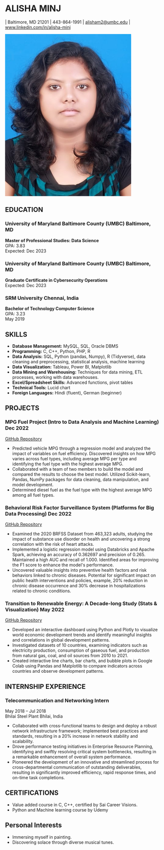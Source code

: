 # **ALISHA MINJ**
| Baltimore, MD 21201 | 443-864-1991 | alisham2@umbc.edu | www.linkedin.com/in/alisha-minj

![alisha_photo](https://github.com/alishaminj12/UMBC-DATA606-FALL2023-TUESDAY/blob/main/Alisha.jpg)


## EDUCATION 

### University of Maryland Baltimore County (UMBC) Baltimore, MD 
**Master of Professional Studies: Data Science**  
GPA: 3.83  
Expected: Dec 2023 

### University of Maryland Baltimore County (UMBC) Baltimore, MD 
**Graduate Certificate in Cybersecurity Operations**  
Expected: Dec 2023 

### SRM University Chennai, India 
**Bachelor of Technology Computer Science**  
GPA: 3.23  
May 2019 

## SKILLS 
- **Database Management:** MySQL, SQL, Oracle DBMS 
- **Programming:** C, C++, Python, PHP, R
- **Data Analysis:** SQL, Python (pandas, Numpy), R (Tidyverse), data cleaning and preprocessing, statistical analysis, machine learning
- **Data Visualization:** Tableau, Power BI, Matplotlib 
- **Data Mining and Warehousing:** Techniques for data mining, ETL processes, working with data warehouses.
- **Excel/Spreadsheet Skills:** Advanced functions, pivot tables 
- **Technical Tools:** Lucid chart 
- **Foreign Languages:** Hindi (fluent), German (beginner) 

## PROJECTS 

### MPG Fuel Project (Intro to Data Analysis and Machine Learning) Dec 2022
[GitHub Repository](https://github.com/alishaminj12/MPG-Fuel-Project-)
- Predicted vehicle MPG through a regression model and analyzed the impact of variables on fuel efficiency. Discovered insights on how MPG varies across fuel types, including average MPG per type and identifying the fuel type with the highest average MPG. 
- Collaborated with a team of two members to build the model and compared the results to choose the best model. Utilized Scikit-learn, Pandas, NumPy packages for data cleaning, data manipulation, and model development. 
- Determined diesel fuel as the fuel type with the highest average MPG among all fuel types.

### Behavioral Risk Factor Surveillance System (Platforms for Big Data Processing) Dec 2022
[GitHub Repository](https://github.com/alishaminj12/Final_Project)
- Examined the 2020 BRFSS Dataset from 463,323 adults, studying the impact of substance use disorder on health and uncovering a strong correlation with the risk of heart attacks.
- Implemented a logistic regression model using Databricks and Apache Spark, achieving an accuracy of 0.362697 and precision of 0.265. Maintained a high AUC and recall of 1.000. Identified areas for improving the F1 score to enhance the model's performance.
- Uncovered valuable insights into preventive health factors and risk behaviors linked to chronic diseases. Potential for significant impact on public health interventions and policies, example, 20% reduction in chronic disease occurrence and 30% decrease in hospitalizations related to chronic conditions.

### Transition to Renewable Energy: A Decade-long Study (Stats & Visualization) May 2022  
[GitHub Repository](https://github.com/alishaminj12/Transition-to-Renewable-Energy)
- Developed an interactive dashboard using Python and Plotly to visualize world economic development trends and identify meaningful insights and correlations in global development patterns.
- Investigated datasets of 10 countries, examining indicators such as electricity production, consumption of gaseous fuel, and production from natural gas, coal, and oil sources from 2010 to 2021.
- Created interactive line charts, bar charts, and bubble plots in Google Colab using Pandas and Matplotlib to compare indicators across countries and observe development patterns.

## INTERNSHIP EXPERIENCE 
### Telecommunication and Networking Intern 
May 2018 – Jul 2018  
Bhilai Steel Plant Bhilai, India
- Collaborated with cross-functional teams to design and deploy a robust network infrastructure framework; implemented best practices and standards, resulting in a 20% increase in network stability and scalability. 
- Drove performance testing initiatives in Enterprise Resource Planning, identifying and swiftly resolving critical system bottlenecks, resulting in a remarkable enhancement of overall system performance. 
- Pioneered the development of an innovative and streamlined process for cross-departmental communication of outstanding deliverables, resulting in significantly improved efficiency, rapid response times, and on-time task completions. 

## CERTIFICATIONS
- Value added course in C, C++, certified by Sai Career Visions.
- Python and Machine learning course by Udemy

## Personal Interests
- Immersing myself in painting.
- Discovering solace through diverse musical tunes.



